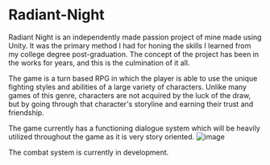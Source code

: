 # Radiant-Night

Radiant Night is an independently made passion project of mine made using Unity. It was the primary method I had for honing the skills I learned from my college degree post-graduation. The concept of the project has been in the works for years, and this is the culmination of it all.

The game is a turn based RPG in which the player is able to use the unique fighting styles and abilities of a large variety of characters. Unlike many games of this genre, characters are not acquired by the luck of the draw, but by going through that character's storyline and earning their trust and friendship.

The game currently has a functioning dialogue system which will be heavily utilized throughout the game as it is very story oriented. 
![image](https://github.com/user-attachments/assets/162d70a9-846e-4e08-8681-e77cfe47e467)


The combat system is currently in development.
